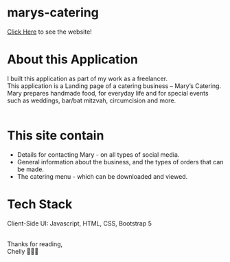 ﻿# marys-catering

[Click Here](http://marys-catering.s3-website-eu-west-1.amazonaws.com/) to see the website!

# About this Application
I built this application as part of my work as a freelancer.<br/>
This application is a Landing page of a catering business – Mary’s Catering.<br/>
Mary prepares handmade food, for everyday life and for special events such as weddings, bar/bat mitzvah, circumcision and more.
<br/><br/>

# This site contain
-	Details for contacting Mary - on all types of social media.
-	General information about the business, and the types of orders that can be made.
-	The catering menu - which can be downloaded and viewed.

# Tech Stack
Client-Side UI: Javascript, HTML, CSS, Bootstrap 5
<br/><br/>

Thanks for reading,
<br/>
Chelly 👩🏻‍💻
